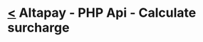 [<](index.md) Altapay - PHP Api - Calculate surcharge
=====================================================
